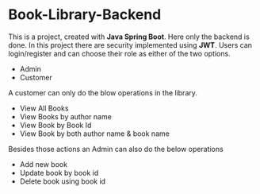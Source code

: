 # Book-Library-Backend
This is a project, created with **Java Spring Boot**. Here only the backend is done.
In this project there are security implemented using **JWT**.
Users can login/register and can choose their role as either of the two options.

- Admin
- Customer

A customer can only do the blow operations in the library.

- View All Books
- View Books by author name
- View Book by Book Id
- View Book by both author name & book name

Besides those actions an Admin can also do the below operations

- Add new book
- Update book by book id
- Delete book using book id
